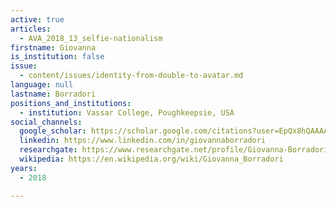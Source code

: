 ```yaml
---
active: true
articles:
  - AVA_2018_13_selfie-nationalism
firstname: Giovanna
is_institution: false
issue:
  - content/issues/identity-from-double-to-avatar.md
language: null
lastname: Borradori
positions_and_institutions:
  - institution: Vassar College, Poughkeepsie, USA
social_channels:
  google_scholar: https://scholar.google.com/citations?user=EpQx8hQAAAAJ&hl=en
  linkedin: https://www.linkedin.com/in/giovannaborradori
  researchgate: https://www.researchgate.net/profile/Giovanna-Borradori
  wikipedia: https://en.wikipedia.org/wiki/Giovanna_Borradori
years:
  - 2018

---
```

